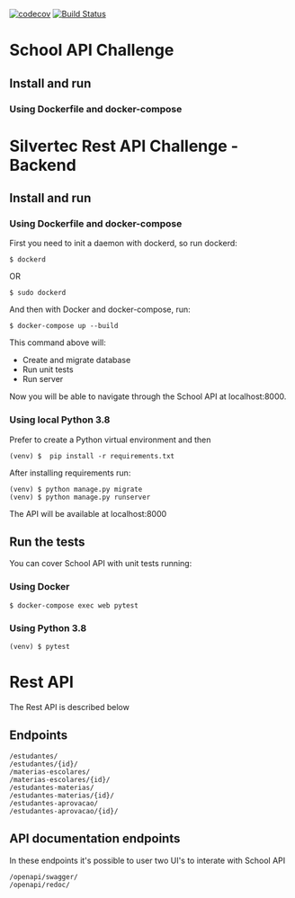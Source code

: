 [![codecov](https://codecov.io/gh/ThiagoDiasV/school-api-challenge/branch/master/graph/badge.svg)](https://codecov.io/gh/ThiagoDiasV/school-api-challenge) [![Build Status](https://travis-ci.com/ThiagoDiasV/school-api-challenge.svg?branch=master)](https://travis-ci.com/ThiagoDiasV/school-api-challenge)

# School API Challenge

## Install and run

### Using Dockerfile and docker-compose

# Silvertec Rest API Challenge - Backend

## Install and run

### Using Dockerfile and docker-compose

First you need to init a daemon with dockerd, so run dockerd:

    $ dockerd

OR

    $ sudo dockerd

And then with Docker and docker-compose, run:

    $ docker-compose up --build

This command above will: 
- Create and migrate database 
- Run unit tests
- Run server

Now you will be able to navigate through the School API at localhost:8000.

### Using local Python 3.8

Prefer to create a Python virtual environment and then

    (venv) $  pip install -r requirements.txt

After installing requirements run:

    (venv) $ python manage.py migrate
    (venv) $ python manage.py runserver

The API will be available at localhost:8000

## Run the tests

You can cover School API with unit tests running:

### Using Docker

    $ docker-compose exec web pytest

### Using Python 3.8

    (venv) $ pytest

# Rest API

The Rest API is described below

## Endpoints

    /estudantes/
    /estudantes/{id}/
    /materias-escolares/
    /materias-escolares/{id}/
    /estudantes-materias/
    /estudantes-materias/{id}/
    /estudantes-aprovacao/
    /estudantes-aprovacao/{id}/

## API documentation endpoints

In these endpoints it's possible to user two UI's to interate with School API

    /openapi/swagger/
    /openapi/redoc/
